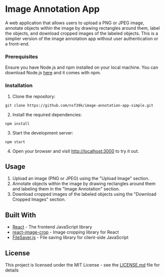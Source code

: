 # Image Annotation App

A web application that allows users to upload a PNG or JPEG image, annotate objects within the image by drawing rectangles around them, label the objects, and download cropped images of the labeled objects. This is a simplier version of the image annotation app without user authentication or a front-end.

### Prerequisites

Ensure you have Node.js and npm installed on your local machine. You can download Node.js [here](https://nodejs.org/en/download/) and it comes with npm.

### Installation

1. Clone the repository:

```git clone https://github.com/nsf39k/image-annotation-app-simple.git```

2. Install the required dependencies:

```npm install```

3. Start the development server:

```npm start```

4. Open your browser and visit [http://localhost:3000](http://localhost:3000) to try it out.

## Usage

1. Upload an image (PNG or JPEG) using the "Upload Image" section.
2. Annotate objects within the image by drawing rectangles around them and labeling them in the "Image Annotation" section.
3. Download cropped images of the labeled objects using the "Download Cropped Images" section.

## Built With

- [React](https://reactjs.org/) - The frontend JavaScript library
- [react-image-crop](https://github.com/DominicTobias/react-image-crop) - Image cropping library for React
- [FileSaver.js](https://github.com/eligrey/FileSaver.js/) - File saving library for client-side JavaScript

## License

This project is licensed under the MIT License - see the [LICENSE.md](LICENSE.md) file for details

